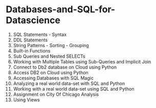 # Databases-and-SQL-for-Datascience
1. SQL Statements - Syntax
2. DDL Statements
3. String Patterns - Sorting - Grouping
4. Built-in Functions
5. Sub Queries and Nested SELECTs
6. Working with Multiple Tables using Sub-Queries and Implicit Join
7. Connect to Db2 database on Cloud using Python
8. Access DB2 on Cloud using Python
9. Accessing Databases with SQL Magic
10. Analyzing a real world data-set with SQL and Python
11. Working with a real world data-set using SQL and Python
12. Assignment on City Of Chicago Analysis
13. Using Views
